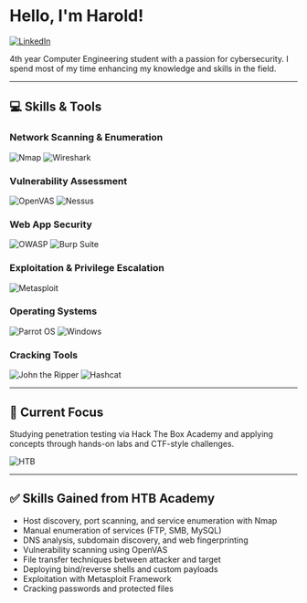# Hello, I'm Harold!

[![LinkedIn](https://img.shields.io/badge/-LinkedIn-0072b1?style=for-the-badge&logo=linkedin&logoColor=white)](https://www.linkedin.com/in/harold-danao-715485361/)

4th year Computer Engineering student with a passion for cybersecurity. I spend most of my time enhancing my knowledge and skills in the field.

---

## 💻 Skills & Tools

### Network Scanning & Enumeration  
![Nmap](https://img.shields.io/badge/-Nmap-005F87?style=for-the-badge&logo=nmap&logoColor=white) ![Wireshark](https://img.shields.io/badge/-Wireshark-1679A7?style=for-the-badge&logo=Wireshark&logoColor=white)

### Vulnerability Assessment  
![OpenVAS](https://img.shields.io/badge/-OpenVAS-3E8E41?style=for-the-badge&logo=OpenVAS&logoColor=white) ![Nessus](https://img.shields.io/badge/-Nessus-00A3E0?style=for-the-badge&logoColor=white)

### Web App Security  
![OWASP](https://img.shields.io/badge/-OWASP-000000?style=for-the-badge&logo=OWASP&logoColor=white) ![Burp Suite](https://img.shields.io/badge/-Burp_Suite-FF7139?style=for-the-badge&logo=PortSwigger&logoColor=white)

### Exploitation & Privilege Escalation  
![Metasploit](https://img.shields.io/badge/-Metasploit_Framework-000000?style=for-the-badge&logo=Metasploit&logoColor=white)

### Operating Systems  
![Parrot OS](https://img.shields.io/badge/-Parrot_OS-1dd05d?style=for-the-badge&logo=linux&logoColor=white) ![Windows](https://img.shields.io/badge/-Windows-0078D6?style=for-the-badge&logo=windows&logoColor=white)

### Cracking Tools  
![John the Ripper](https://img.shields.io/badge/-John_the_Ripper-8B0000?style=for-the-badge&logoColor=white) ![Hashcat](https://img.shields.io/badge/-Hashcat-1A1A1A?style=for-the-badge&logoColor=white)

---

## 🎯 Current Focus

Studying penetration testing via Hack The Box Academy and applying concepts through hands-on labs and CTF-style challenges.

![HTB](https://img.shields.io/badge/-Hack_The_Box_Academy-9FEF00?style=for-the-badge&logo=hackthebox&logoColor=black)

---

## ✅ Skills Gained from HTB Academy

- Host discovery, port scanning, and service enumeration with Nmap  
- Manual enumeration of services (FTP, SMB, MySQL)  
- DNS analysis, subdomain discovery, and web fingerprinting  
- Vulnerability scanning using OpenVAS  
- File transfer techniques between attacker and target  
- Deploying bind/reverse shells and custom payloads  
- Exploitation with Metasploit Framework  
- Cracking passwords and protected files
